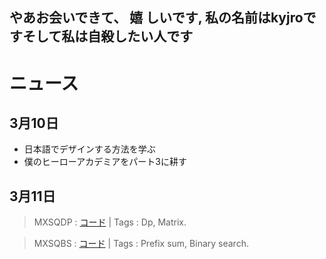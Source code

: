 ## やあお会いできて、 嬉 しいです, 私の名前はkyjroですそして私は自殺したい人です

# ニュース

## 3月10日
- 日本語でデザインする方法を学ぶ
- 僕のヒーローアカデミアをパート3に耕す

## 3月11日
 >MXSQDP : [コード](https://github.com/SunnyYeahBoiii/EveryDayCode/blob/main/Kyjro%E3%81%AE%E3%83%87%E3%83%A2%E3%82%B3%E3%83%BC%E3%83%89/%E5%95%8F%E9%A1%8C%E3%81%AE%E4%BA%BA%E7%94%9F/%E3%83%9B%E3%82%A4%E3%81%95%E3%82%93/mxsqdp.cpp) | Tags : Dp, Matrix.
 
 >MXSQBS : [コード](https://github.com/SunnyYeahBoiii/EveryDayCode/blob/main/Kyjro%E3%81%AE%E3%83%87%E3%83%A2%E3%82%B3%E3%83%BC%E3%83%89/%E5%95%8F%E9%A1%8C%E3%81%AE%E4%BA%BA%E7%94%9F/%E3%83%9B%E3%82%A4%E3%81%95%E3%82%93/mxsqbs.cpp)  | Tags : Prefix sum, Binary search.
